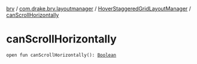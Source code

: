 [brv](../../index.md) / [com.drake.brv.layoutmanager](../index.md) / [HoverStaggeredGridLayoutManager](index.md) / [canScrollHorizontally](./can-scroll-horizontally.md)

# canScrollHorizontally

`open fun canScrollHorizontally(): `[`Boolean`](https://kotlinlang.org/api/latest/jvm/stdlib/kotlin/-boolean/index.html)